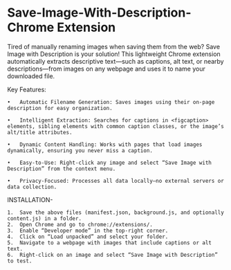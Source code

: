 # Save-Image-With-Description- Chrome Extension

Tired of manually renaming images when saving them from the web? Save Image with Description is your solution! This lightweight Chrome extension automatically extracts descriptive text—such as captions, alt text, or nearby descriptions—from images on any webpage and uses it to name your downloaded file.

Key Features:

	•	Automatic Filename Generation: Saves images using their on-page description for easy organization.

	•	Intelligent Extraction: Searches for captions in <figcaption> elements, sibling elements with common caption classes, or the image’s alt/title attributes.

	•	Dynamic Content Handling: Works with pages that load images dynamically, ensuring you never miss a caption.

	•	Easy-to-Use: Right-click any image and select “Save Image with Description” from the context menu.

	•	Privacy-Focused: Processes all data locally—no external servers or data collection.


 INSTALLATION-

 	1.	Save the above files (manifest.json, background.js, and optionally content.js) in a folder.
	2.	Open Chrome and go to chrome://extensions/.
	3.	Enable “Developer mode” in the top-right corner.
	4.	Click on “Load unpacked” and select your folder.
	5.	Navigate to a webpage with images that include captions or alt text.
	6.	Right‑click on an image and select “Save Image with Description” to test.
